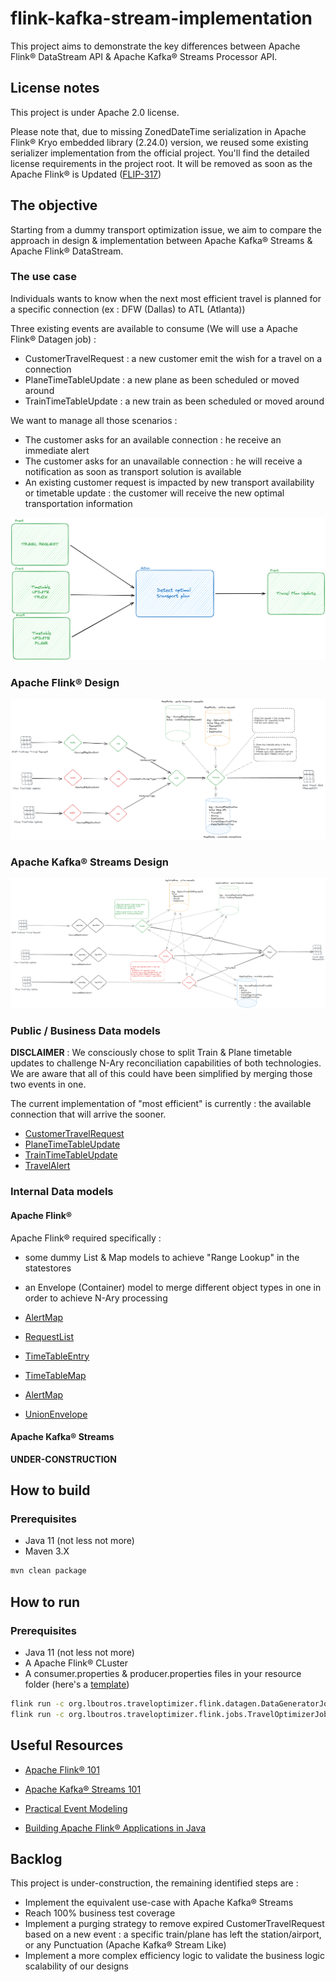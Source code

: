 # flink-kafka-stream-implementation

This project aims to demonstrate the key differences between Apache Flink® DataStream API & Apache Kafka® Streams
Processor API.

## License notes

This project is under Apache 2.0 license.

Please note that, due to missing ZonedDateTime serialization in Apache Flink® Kryo embedded library (2.24.0) version, we
reused
some existing serializer implementation from
the official project.
You'll find the detailed license requirements in the project root. It will be removed as soon as the Apache Flink® is
Updated ([FLIP-317](https://cwiki.apache.org/confluence/display/FLINK/FLIP-317%3A+Upgrade+Kryo+from+2.24.0+to+5.5.0))

## The objective

Starting from a dummy transport optimization issue, we aim to compare the approach in design & implementation between
Apache Kafka® Streams & Apache Flink® DataStream.

### The use case

Individuals wants to know when the next most efficient travel is planned for a specific connection (ex : DFW (Dallas) to
ATL (Atlanta))

Three existing events are available to consume (We will use a Apache Flink® Datagen job) :

- CustomerTravelRequest : a new customer emit the wish for a travel on a connection
- PlaneTimeTableUpdate : a new plane as been scheduled or moved around
- TrainTimeTableUpdate : a new train as been scheduled or moved around

We want to manage all those scenarios :

- The customer asks for an available connection : he receive an immediate alert
- The customer asks for an unavailable connection : he will receive a notification as soon as transport solution is
  available
- An existing customer request is impacted by new transport availability or timetable update : the customer will receive
  the new optimal transportation information

![Conceptual Use Case](images/concept.png)

### Apache Flink® Design

![](images/flinkDesign.png)

### Apache Kafka® Streams Design

![](images/kafkaDesign.png)

### Public / Business Data models

**DISCLAIMER** :
We consciously chose to split Train & Plane timetable updates to challenge N-Ary reconciliation capabilities of both
technologies.
We are aware that all of this could have been simplified by merging those two events in one.

The current implementation of "most efficient" is currently : the available connection that will arrive the sooner.

- [CustomerTravelRequest](models/src/main/java/org/lboutros/traveloptimizer/model/CustomerTravelRequest.java)
- [PlaneTimeTableUpdate](models/src/main/java/org/lboutros/traveloptimizer/model/PlaneTimeTableUpdate.java)
- [TrainTimeTableUpdate](models/src/main/java/org/lboutros/traveloptimizer/model/TrainTimeTableUpdate.java)
- [TravelAlert](models/src/main/java/org/lboutros/traveloptimizer/model/TravelAlert.java)

### Internal Data models

#### Apache Flink®

Apache Flink® required specifically :

- some dummy List & Map models to achieve "Range Lookup" in the statestores
- an Envelope (Container) model to merge different object types in one in order to achieve N-Ary processing

- [AlertMap](flink/src/main/java/org/lboutros/traveloptimizer/flink/jobs/internalmodels/AlertMap.java)
- [RequestList](flink/src/main/java/org/lboutros/traveloptimizer/flink/jobs/internalmodels/RequestList.java)
- [TimeTableEntry](flink/src/main/java/org/lboutros/traveloptimizer/flink/jobs/internalmodels/TimeTableEntry.java)
- [TimeTableMap](flink/src/main/java/org/lboutros/traveloptimizer/flink/jobs/internalmodels/TimeTableMap.java)
- [AlertMap](flink/src/main/java/org/lboutros/traveloptimizer/flink/jobs/internalmodels/AlertMap.java)
- [UnionEnvelope](flink/src/main/java/org/lboutros/traveloptimizer/flink/jobs/internalmodels/UnionEnvelope.java)

#### Apache Kafka® Streams

**UNDER-CONSTRUCTION**

## How to build

### Prerequisites

- Java 11 (not less not more)
- Maven 3.X

```bash
mvn clean package
```

## How to run

### Prerequisites

- Java 11 (not less not more)
- A Apache Flink® CLuster
- A consumer.properties & producer.properties files in your resource folder (here's
  a [template](flink/src/main/resources/template.properties))

```bash
flink run -c org.lboutros.traveloptimizer.flink.datagen.DataGeneratorJob target/flink-1.0-SNAPSHOT.jar
flink run -c org.lboutros.traveloptimizer.flink.jobs.TravelOptimizerJob target/flink-1.0-SNAPSHOT.jar
```

## Useful Resources

- [Apache Flink® 101](https://developer.confluent.io/courses/apache-flink/intro/)

- [Apache Kafka® Streams 101](https://developer.confluent.io/courses/kafka-streams/get-started/)

- [Practical Event Modeling](https://developer.confluent.io/courses/event-modeling/intro/)

- [Building Apache Flink® Applications in Java](https://developer.confluent.io/courses/flink-java/overview/#building-apache-flink-applications-in-java)

## Backlog

This project is under-construction, the remaining identified steps are :

- Implement the equivalent use-case with Apache Kafka® Streams
- Reach 100% business test coverage
- Implement a purging strategy to remove expired CustomerTravelRequest based on a new event : a specific train/plane has
  left the station/airport, or any Punctuation (Apache Kafka® Stream Like)
- Implement a more complex efficiency logic to validate the business logic scalability of our designs 